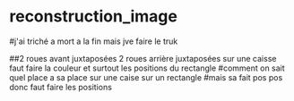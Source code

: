 # reconstruction_image

#j'ai triché a mort a la fin mais jve faire le truk 

##2 roues avant juxtaposées 2 roues arrière juxtaposées sur une caisse faut faire la couleur et surtout les positions du rectangle
#comment on sait quel place a sa place sur une caise sur un rectangle
#mais sa fait pos pos donc faut faire les positions 

